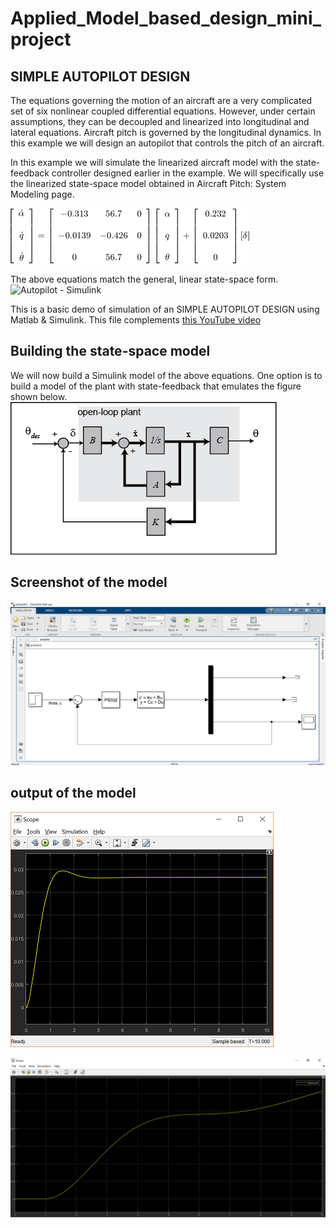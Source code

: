 # Applied_Model_based_design_mini_project

## SIMPLE AUTOPILOT DESIGN

The equations governing the motion of an aircraft are a very complicated set of six nonlinear coupled differential equations. However, under certain assumptions, they can be decoupled and linearized into longitudinal and lateral equations. Aircraft pitch is governed by the longitudinal dynamics. In this example we will design an autopilot that controls the pitch of an aircraft.

In this example we will simulate the linearized aircraft model with the state-feedback controller designed earlier in the example. We will specifically use the linearized state-space model obtained in Aircraft Pitch: System Modeling page.

![Autopilot - Simulink](https://github.com/AMohammedAsif/Applied_Model_based_design_mini_project/blob/main/Equation.png)

The above equations match the general, linear state-space form.
![Autopilot - Simulink]()


This is a basic demo of simulation of an SIMPLE AUTOPILOT DESIGN
 using Matlab & Simulink. This file complements [this YouTube video](https://youtu.be/CJGlKCfGEA0)
 
 ## Building the state-space model
 
 We will now build a Simulink model of the above equations. One option is to build a model of the plant with state-feedback that emulates the figure shown below.
 ![Autopilot - Simulink](https://github.com/AMohammedAsif/Applied_Model_based_design_mini_project/blob/main/statefeedback_pitch2.png)
 
 

## Screenshot of the model
![Autopilot - Simulink](https://github.com/AMohammedAsif/Applied_Model_based_design_mini_project/blob/main/Model.png)


## output of the model


![Autopilot - Simulink](https://github.com/AMohammedAsif/Applied_Model_based_design_mini_project/blob/main/Picture5.png)



![Autopilot - Simulink](https://github.com/AMohammedAsif/Applied_Model_based_design_mini_project/blob/main/output.png)
